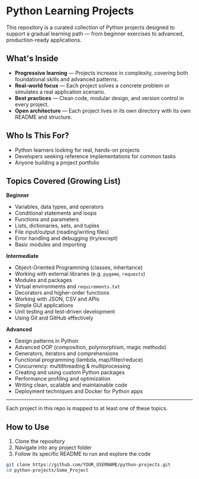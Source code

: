 # Python Learning Projects

This repository is a curated collection of Python projects designed to support a gradual learning path — from beginner exercises to advanced, production-ready applications.

## What's Inside

- **Progressive learning** — Projects increase in complexity, covering both foundational skills and advanced patterns.
- **Real-world focus** — Each project solves a concrete problem or simulates a real application scenario.
- **Best practices** — Clean code, modular design, and version control in every project.
- **Open architecture** — Each project lives in its own directory with its own README and structure.

## Who Is This For?

- Python learners looking for real, hands-on projects
- Developers seeking reference implementations for common tasks
- Anyone building a project portfolio

## Topics Covered (Growing List)

**Beginner**
- Variables, data types, and operators  
- Conditional statements and loops  
- Functions and parameters  
- Lists, dictionaries, sets, and tuples  
- File input/output (reading/writing files)  
- Error handling and debugging (try/except)  
- Basic modules and importing

**Intermediate**
- Object-Oriented Programming (classes, inheritance)  
- Working with external libraries (e.g. `pygame`, `requests`)  
- Modules and packages  
- Virtual environments and `requirements.txt`  
- Decorators and higher-order functions  
- Working with JSON, CSV and APIs  
- Simple GUI applications  
- Unit testing and test-driven development  
- Using Git and GitHub effectively

**Advanced**
- Design patterns in Python  
- Advanced OOP (composition, polymorphism, magic methods)  
- Generators, iterators and comprehensions  
- Functional programming (lambda, map/filter/reduce)  
- Concurrency: multithreading & multiprocessing  
- Creating and using custom Python packages  
- Performance profiling and optimization  
- Writing clean, scalable and maintainable code  
- Deployment techniques and Docker for Python apps

---

Each project in this repo is mapped to at least one of these topics.

## How to Use

1. Clone the repository  
2. Navigate into any project folder  
3. Follow its specific README to run and explore the code  

```bash
git clone https://github.com/YOUR_USERNAME/python-projects.git
cd python-projects/Some_Project